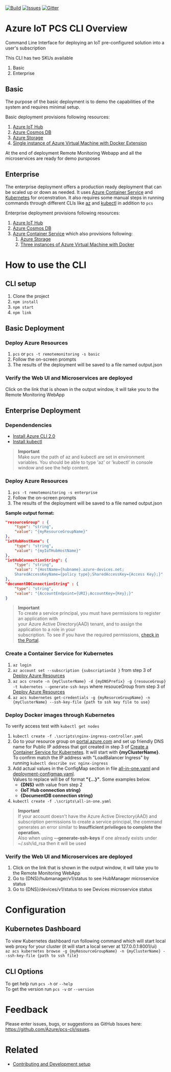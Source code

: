 [![Build][build-badge]][build-url]
[![Issues][issues-badge]][issues-url]
[![Gitter][gitter-badge]][gitter-url]

# Azure IoT PCS CLI Overview

Command Line Interface for deploying an IoT pre-configured solution into a user's subscription

This CLI has two SKUs available
1. Basic
2. Enterprise

## Basic
The purpose of the basic deployment is to demo the capabilities of the system and requires minimal setup. 

Basic deployment provisions following resources:
1. [Azure IoT Hub](https://azure.microsoft.com/en-us/services/iot-hub/)
1. [Azure Cosmos DB](https://docs.microsoft.com/en-us/azure/cosmos-db/create-documentdb-dotnet)
1. [Azure Storage](https://azure.microsoft.com/en-us/services/storage/)
1. [Single instance of Azure Virtual Machine with Docker Extension](https://azure.microsoft.com/en-us/services/virtual-machines/)

At the end of deployment Remote Monitoring Webapp and all the microservices are ready for demo pursposes

## Enterprise
The enterprise deployment offers a production ready deployment that can be scaled up or down as needed. It uses [Azure Container Service](https://azure.microsoft.com/en-us/services/container-service/) and [Kubernetes](https://kubernetes.io/) for orcenstration. It also requires some manual steps in running commands through different CLIs like [az](https://docs.microsoft.com/en-us/cli/azure/install-azure-cli) and [kubectl](https://docs.microsoft.com/en-us/cli/azure/install-azure-cli) in addition to ```pcs```

Enterprise deployment provisions following resources:
1. [Azure IoT Hub](https://azure.microsoft.com/en-us/services/iot-hub/)
1. [Azure Cosmos DB](https://docs.microsoft.com/en-us/azure/cosmos-db/create-documentdb-dotnet)
1. [Azure Container Service](https://azure.microsoft.com/en-us/services/container-service/)  which also provisions following:
    1. [Azure Storage](https://azure.microsoft.com/en-us/services/storage/)
    1. [Three instances of Azure Virtual Machine with Docker](https://azure.microsoft.com/en-us/services/virtual-machines/)

# How to use the CLI

## CLI setup
1) Clone the project
3) `npm install`
4) `npm start`
5) `npm link`

## Basic Deployment
### Deploy Azure Resources

1) `pcs` or `pcs -t remotemonitoring -s basic`
2) Follow the on-screen prompts
3) The results of the deployment will be saved to a file named output.json 

### Verify the Web UI and Microservices are deployed
Click on the link that is shown in the output window, it will take you to the Remote Monitoring WebApp

## Enterprise Deployment
### Dependendencies

- [Install Azure CLI 2.0](https://docs.microsoft.com/en-us/cli/azure/install-azure-cli)
- [Install kubectl](https://kubernetes.io/docs/tasks/tools/install-kubectl/)

> **Important** \
Make sure the path of az and kubectl are set in environment variables. You should be able to type 'az' or 'kubectl' in console window and see the help content.

### Deploy Azure Resources

1) `pcs -t remotemonitoring -s enterprise`
2) Follow the on-screen prompts
3) The results of the deployment will be saved to a file named output.json 

**Sample output format:**
```json
"resourceGroup" : {
    "type": "string",
    "value": "{myResourceGroupName}"
},
"iotHubHostName": {
    "type": "string",
    "value": "{myIoTHubHostName}"
},
"iotHubConnectionString": {
    "type": "string",
    "value": "{HostName={hubname}.azure-devices.net;
    SharedAccessKeyName={policy type};SharedAccessKey={Access Key};}"
},
"documentDBConnectionString" : {
    "type": "string",
    "value": "{AccountEndpoint={URI};AccountKey={Key};}"
}
```

> **Important** \
To create a service principal, you must have permissions to register an application with \
your Azure Active Directory(AAD) tenant, and to assign the application to a role in your \
subscription. To see if you have the required permissions, [check in the Portal](https://docs.microsoft.com/en-us/azure/azure-resource-manager/resource-group-create-service-principal-portal#required-permissions).

### Create a Container Service for Kubernetes
1) `az login`
2) `az account set --subscription {subscriptionId }` from step 3 of [Deploy Azure Resources](README.md#deploy-azure-resources-1)
3) `az acs create -n {myClusterName} -d {myDNSPrefix} -g {resouceGroup} -t kubernetes --generate-ssh-keys` where resouceGroup from step 3 of [Deploy Azure Resources](README.md#deploy-azure-resources-1)
4) `az acs kubernetes get-credentials -g {myResorceGroupName} -n {myClusterName} --ssh-key-file {path to ssh key file to use}`

### Deploy Docker images through Kubernetes
To verify access test with `kubectl get nodes`
1) `kubectl create -f .\scripts\nginx-ingress-controller.yaml`
2) Go to your resource group on [portal.azure.com](http://portal.azure.com) and set up friendly DNS name for Public IP address that got created in step 3 of [Create a Container Service for Kubernetes](README.md#create-a-container-service-for-kubernetes). It will start with **{myClusterName}**. To confirm match the IP address with "LoadBalancer Ingress" by running `kubectl describe svc nginx-ingress`
3) Add actual values in the ConfigMap section in file [all-in-one.yaml](https://github.com/Azure/pcs-cli/blob/master/remotemonitoring/scripts/all-in-one.yaml) and [deployment-configmap.yaml](https://github.com/Azure/pcs-cli/blob/master/remotemonitoring/scripts/individual/deployment-configmap.yaml). \
Values to replace will be of format **"{...}"**. Some examples below.
    * **{DNS}** with value from step 2
    * **{IoT Hub connection string}**
    * **{DocumentDB connection string}**
4) `kubectl create -f .\scripts\all-in-one.yaml`

> **Important** \
If your account doesn't have the Azure Active Directory(AAD) and subscription permissions to create a service principal, the command generates an error similar to **Insufficient privileges to complete the operation.** \
Also when using **--generate-ssh-keys** if one already exists under ~/.ssh/id_rsa then it will be used

### Verify the Web UI and Microservices are deployed
1. Click on the link that is shown in the output window, it will take you to the Remote Monitoring WebApp
1. Go to {DNS}/hubmanager/v1/status to see HubManager microservice status
1. Go to {DNS}/devices/v1/status to see Devices microservice status

# Configuration

## Kubernetes Dashboard

To view Kubernetes dashboard run following command which will start local web proxy for your cluster (it will start a local server at 127.0.0.1:8001/ui) \
`az acs kubernetes browse -g {myResourceGroupName} -n {myClusterName} --ssh-key-file {path to ssh file}`

## CLI Options
To get help run `pcs -h` or `--help` \
To get the version run `pcs -v` or `--version`

# Feedback

Please enter issues, bugs, or suggestions as GitHub Issues here: https://github.com/Azure/pcs-cli/issues.

# Related

* [Contributing and Development setup](CONTRIBUTING.md)

[build-badge]: https://img.shields.io/travis/Azure/iot-pcs-cli.svg
[build-url]: https://travis-ci.com/Azure/iot-pcs-cli
[issues-badge]: https://img.shields.io/github/issues/azure/iot-pcs-cli.svg
[issues-url]: https://github.com/azure/iot-pcs-cli/issues
[gitter-badge]: https://img.shields.io/gitter/room/azure/iot-pcs.js.svg
[gitter-url]: https://gitter.im/azure/iot-pcs
